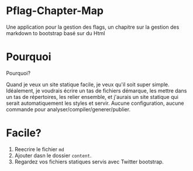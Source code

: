 # Pflag-Chapter-Map

Une application pour la gestion des flags, un chapitre sur la gestion des markdown to bootstrap basé sur du Html 

# Pourquoi

Pourquoi?

Quand je veux un site statique facile, je veux qu'il soit super simple. Idéalement, je voudrais écrire un tas de fichiers démarque, les mettre dans un tas de répertoires, les relier ensemble, et j'aurais un site statique qui serait automatiquement les styles et servir. Aucune configuration, aucune commande pour analyser/compiler/generer/publier.

# Facile?

1. Reecrire le fichier `md` 
2. Ajouter dasn le dossier `content`. 
3. Regardez vos fichiers statiques servis avec Twitter bootstrap.
